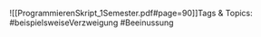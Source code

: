 
![[ProgrammierenSkript_1Semester.pdf#page=90]]Tags & Topics:
   #beispielsweiseVerzweigung
   #Beeinussung
